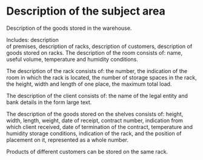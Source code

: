 # Description of the subject area

Description of the goods stored in the warehouse.

Includes: description  
of premises, description of racks, description of customers, description of goods
stored on racks. The description of the room consists of: name,
useful volume, temperature and humidity conditions.

The description of the rack consists of: the number, the indication of the room in which the rack
is located, the number of storage spaces in the rack, the height, width and
length of one place, the maximum total load.

The description of the client consists of: the name of the legal entity and bank details in the form
large text. 

The description of the goods stored on the shelves consists of:
height, width, length, weight, date of receipt, contract number, indication
from which client received, date of termination of the contract, temperature and
humidity storage conditions, indication of the rack, and the position of placement
on it, represented as a whole number.

Products of different customers can be stored on the same rack.

